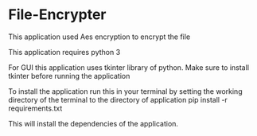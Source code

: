 <h1>File-Encrypter</h1>

This application used Aes encryption to encrypt the file

This application requires python 3

For GUI this application uses tkinter library of python. Make sure to install tkinter before running the application

To install the application run this in your terminal by setting the working directory of the terminal to the directory of application
			pip install -r requirements.txt

This will install the dependencies of the application.
